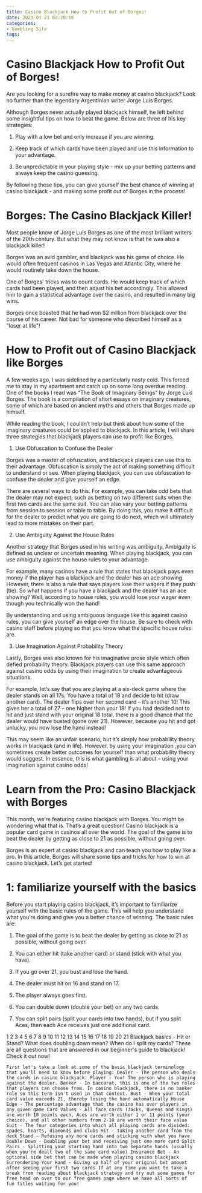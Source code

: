 ```yaml
---
title: Casino Blackjack How to Profit Out of Borges!
date: 2023-01-21 02:20:18
categories:
- Gambling Site
tags:
---
```



#  Casino Blackjack How to Profit Out of Borges!

Are you looking for a surefire way to make money at casino blackjack? Look no further than the legendary Argentinian writer Jorge Luis Borges.

Although Borges never actually played blackjack himself, he left behind some insightful tips on how to beat the game. Below are three of his key strategies:

1) Play with a low bet and only increase if you are winning.

2) Keep track of which cards have been played and use this information to your advantage.

3) Be unpredictable in your playing style - mix up your betting patterns and always keep the casino guessing.

By following these tips, you can give yourself the best chance of winning at casino blackjack - and making some profit out of Borges in the process!

#  Borges: The Casino Blackjack Killer!

Most people know of Jorge Luis Borges as one of the most brilliant writers of the 20th century. But what they may not know is that he was also a blackjack killer!

Borges was an avid gambler, and blackjack was his game of choice. He would often frequent casinos in Las Vegas and Atlantic City, where he would routinely take down the house.

One of Borges' tricks was to count cards. He would keep track of which cards had been played, and then adjust his bet accordingly. This allowed him to gain a statistical advantage over the casino, and resulted in many big wins.

Borges once boasted that he had won $2 million from blackjack over the course of his career. Not bad for someone who described himself as a "loser at life"!

#  How to Profit out of Casino Blackjack like Borges

A few weeks ago, I was sidelined by a particularly nasty cold. This forced me to stay in my apartment and catch up on some long overdue reading. One of the books I read was “The Book of Imaginary Beings” by Jorge Luís Borges. The book is a compilation of short essays on imaginary creatures, some of which are based on ancient myths and others that Borges made up himself.

While reading the book, I couldn’t help but think about how some of the imaginary creatures could be applied to blackjack. In this article, I will share three strategies that blackjack players can use to profit like Borges.

1) Use Obfuscation to Confuse the Dealer

Borges was a master of obfuscation, and blackjack players can use this to their advantage. Obfuscation is simply the act of making something difficult to understand or see. When playing blackjack, you can use obfuscation to confuse the dealer and give yourself an edge.

There are several ways to do this. For example, you can take odd bets that the dealer may not expect, such as betting on two different suits when the first two cards are the same suit. You can also vary your betting patterns from session to session or table to table. By doing this, you make it difficult for the dealer to predict what you are going to do next, which will ultimately lead to more mistakes on their part.

2) Use Ambiguity Against the House Rules

Another strategy that Borges used in his writing was ambiguity. Ambiguity is defined as unclear or uncertain meaning. When playing blackjack, you can use ambiguity against the house rules to your advantage.

For example, many casinos have a rule that states that blackjack pays even money if the player has a blackjack and the dealer has an ace showing. However, there is also a rule that says players lose their wagers if they push (tie). So what happens if you have a blackjack and the dealer has an ace showing? Well, according to house rules, you would lose your wager even though you technically won the hand!

By understanding and using ambiguous language like this against casino rules, you can give yourself an edge over the house. Be sure to check with casino staff before playing so that you know what the specific house rules are.

3) Use Imagination Against Probability Theory

Lastly, Borges was also known for his imaginative prose style which often defied probability theory. Blackjack players can use this same approach against casino odds by using their imagination to create advantageous situations.


For example, let’s say that you are playing at a six-deck game where the dealer stands on all 17s. You have a total of 18 and decide to hit (draw another card). The dealer flips over her second card – it’s another 10! This gives her a total of 27 – one higher than your 18! If you had decided not to hit and just stand with your original 18 total, there is a good chance that the dealer would have busted (gone over 21). However, because you hit and got unlucky, you now lose the hand instead!

This may seem like an unfair scenario, but it’s simply how probability theory works in blackjack (and in life). However, by using your imagination ,you can sometimes create better outcomes for yourself than what probability theory would suggest. In essence, this is what gambling is all about – using your imagination against casino odds!

#  Learn from the Pro: Casino Blackjack with Borges

This month, we’re featuring casino blackjack with Borges. You might be wondering what that is. That’s a great question! Casino blackjack is a popular card game in casinos all over the world. The goal of the game is to beat the dealer by getting as close to 21 as possible, without going over.

Borges is an expert at casino blackjack and can teach you how to play like a pro. In this article, Borges will share some tips and tricks for how to win at casino blackjack. Let’s get started!

# 1: familiarize yourself with the basics

Before you start playing casino blackjack, it’s important to familiarize yourself with the basic rules of the game. This will help you understand what you’re doing and give you a better chance of winning. The basic rules are:

1) The goal of the game is to beat the dealer by getting as close to 21 as possible, without going over.

2) You can either hit (take another card) or stand (stick with what you have).

3) If you go over 21, you bust and lose the hand.

4) The dealer must hit on 16 and stand on 17.

5) The player always goes first.

6) You can double down (double your bet) on any two cards.

7) You can split pairs (split your cards into two hands), but if you split Aces, then each Ace receives just one additional card.







    

   

 1 2 3 4 5 6 7 8 9 10 11 12 13 14 15 16 17 18 19 20 21 Blackjack basics - Hit or Stand? What does doubling down mean? When do I split my cards? These are all questions that are answered in our beginner's guide to blackjack! Check it out now!







    

    First let's take a look at some of the basic blackjack terminology that you'll need to know before playing: Dealer - The person who deals the cards in casino blackjack. Player - You! The person who is playing against the dealer. Banker - In baccarat, this is one of the two roles that players can choose from. In casino blackjack, there is no banker role so this term isn't used in that context. Bust - When your total card value exceeds 21, thereby losing the hand automatically House Edge - The percentage advantage that the casino has over players in any given game Card Values - All face cards (Jacks, Queens and Kings) are worth 10 points each, Aces are worth either 1 or 11 points (your choice), and all other numbers from 2-10 are worth their face value Suit - The four categories into which all playing cards are divided: spades, hearts, diamonds and clubs Hit - Taking another card from the deck Stand - Refusing any more cards and sticking with what you have Double Down - Doubling your bet and receiving just one more card Split Pairs - Splitting your starting hand into two separate hands (usually when you're dealt two of the same card value) Insurance Bet - An optional side bet that can be made when playing casino blackjack Surrendering Your Hand - Giving up half of your original bet amount after seeing your first two cards If at any time you want to take a break from reading about blackjack strategy and try out some games for free head on over to our free games page where we have all sorts of fun titles waiting for you!